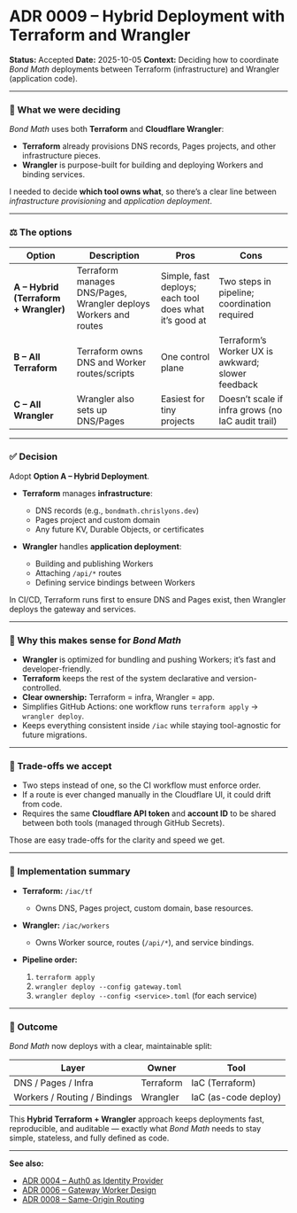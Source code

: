 # ADR 0009 – Hybrid Deployment with Terraform and Wrangler

**Status:** Accepted
**Date:** 2025-10-05
**Context:** Deciding how to coordinate _Bond Math_ deployments between Terraform (infrastructure) and Wrangler (application code).

---

### 🧩 What we were deciding

_Bond Math_ uses both **Terraform** and **Cloudflare Wrangler**:

- **Terraform** already provisions DNS records, Pages projects, and other infrastructure pieces.
- **Wrangler** is purpose-built for building and deploying Workers and binding services.

I needed to decide **which tool owns what**, so there’s a clear line between _infrastructure provisioning_ and _application deployment_.

---

### ⚖️ The options

| Option                                | Description                                                      | Pros                                                   | Cons                                              |
| ------------------------------------- | ---------------------------------------------------------------- | ------------------------------------------------------ | ------------------------------------------------- |
| **A – Hybrid (Terraform + Wrangler)** | Terraform manages DNS/Pages, Wrangler deploys Workers and routes | Simple, fast deploys; each tool does what it’s good at | Two steps in pipeline; coordination required      |
| **B – All Terraform**                 | Terraform owns DNS and Worker routes/scripts                     | One control plane                                      | Terraform’s Worker UX is awkward; slower feedback |
| **C – All Wrangler**                  | Wrangler also sets up DNS/Pages                                  | Easiest for tiny projects                              | Doesn’t scale if infra grows (no IaC audit trail) |

---

### ✅ Decision

Adopt **Option A – Hybrid Deployment**.

- **Terraform** manages **infrastructure**:

  - DNS records (e.g., `bondmath.chrislyons.dev`)
  - Pages project and custom domain
  - Any future KV, Durable Objects, or certificates

- **Wrangler** handles **application deployment**:

  - Building and publishing Workers
  - Attaching `/api/*` routes
  - Defining service bindings between Workers

In CI/CD, Terraform runs first to ensure DNS and Pages exist, then Wrangler deploys the gateway and services.

---

### 💬 Why this makes sense for _Bond Math_

- **Wrangler** is optimized for bundling and pushing Workers; it’s fast and developer-friendly.
- **Terraform** keeps the rest of the system declarative and version-controlled.
- **Clear ownership:** Terraform = infra, Wrangler = app.
- Simplifies GitHub Actions: one workflow runs `terraform apply` → `wrangler deploy`.
- Keeps everything consistent inside `/iac` while staying tool-agnostic for future migrations.

---

### 🚧 Trade-offs we accept

- Two steps instead of one, so the CI workflow must enforce order.
- If a route is ever changed manually in the Cloudflare UI, it could drift from code.
- Requires the same **Cloudflare API token** and **account ID** to be shared between both tools (managed through GitHub Secrets).

Those are easy trade-offs for the clarity and speed we get.

---

### 🧰 Implementation summary

- **Terraform:** `/iac/tf`

  - Owns DNS, Pages project, custom domain, base resources.

- **Wrangler:** `/iac/workers`

  - Owns Worker source, routes (`/api/*`), and service bindings.

- **Pipeline order:**

  1. `terraform apply`
  2. `wrangler deploy --config gateway.toml`
  3. `wrangler deploy --config <service>.toml` (for each service)

---

### 📎 Outcome

_Bond Math_ now deploys with a clear, maintainable split:

| Layer                        | Owner     | Tool                 |
| ---------------------------- | --------- | -------------------- |
| DNS / Pages / Infra          | Terraform | IaC (Terraform)      |
| Workers / Routing / Bindings | Wrangler  | IaC (as-code deploy) |

This **Hybrid Terraform + Wrangler** approach keeps deployments fast, reproducible, and auditable — exactly what _Bond Math_ needs to stay simple, stateless, and fully defined as code.

---

**See also:**

- [ADR 0004 – Auth0 as Identity Provider](./0004-identity-provider-auth0.md)
- [ADR 0006 – Gateway Worker Design](./0006-gateway-worker.md)
- [ADR 0008 – Same-Origin Routing](./0008-same-origin-routing.md)
